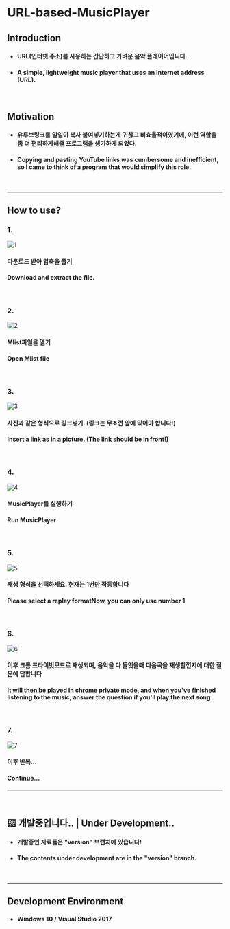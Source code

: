 # URL-based-MusicPlayer

## Introduction

- #### URL(인터넷 주소)를 사용하는 간단하고 가벼운 음악 플레이어입니다.
- #### A simple, lightweight music player that uses an Internet address (URL).

<br/>

## Motivation

- #### 유투브링크를 일일이 복사 붙여넣기하는게 귀찮고 비효율적이였기에, 이런 역할을 좀 더 편리하게해줄 프로그램을 생가하게 되었다.
- #### Copying and pasting YouTube links was cumbersome and inefficient, so I came to think of a program that would simplify this role.

<br/>

---------
## How to use?

### 1.
![1](https://user-images.githubusercontent.com/50266731/66263846-8a6f3c80-e834-11e9-9b96-f6606203160f.PNG)
#### 다운로드 받아 압축을 풀기
#### Download and extract the file.

<br/>

### 2.
![2](https://user-images.githubusercontent.com/50266731/66263851-af63af80-e834-11e9-9b40-1f06dd2fef9b.PNG)
#### Mlist파일을 열기
#### Open Mlist file

<br/>

### 3.
![3](https://user-images.githubusercontent.com/50266731/66263853-b38fcd00-e834-11e9-8ff4-45679ed09694.PNG)
#### 사진과 같은 형식으로 링크넣기. (링크는 무조껀 앞에 있어야 합니다!)
#### Insert a link as in a picture. (The link should be in front!)

<br/>

### 4.
![4](https://user-images.githubusercontent.com/50266731/66263854-b7235400-e834-11e9-8474-f99ee16d519e.PNG)
#### MusicPlayer를 실행하기
#### Run MusicPlayer

<br/>

### 5.
![5](https://user-images.githubusercontent.com/50266731/66263855-b8ed1780-e834-11e9-9aa9-7ff804795222.PNG)
#### 재생 형식을 선택하세요. 현재는 1번만 작동합니다
#### Please select a replay formatNow, you can only use number 1


<br/>

### 6.
![6](https://user-images.githubusercontent.com/50266731/66263856-bab6db00-e834-11e9-8fac-bfd6bfa0e2f7.PNG)
#### 이후 크롬 프라이빗모드로 재생되며, 음악을 다 들엇을때 다음곡을 재생할껀지에 대한 질문에 답합니다
#### It will then be played in chrome private mode, and when you've finished listening to the music, answer the question if you'll play the next song

<br/>

### 7.
![7](https://user-images.githubusercontent.com/50266731/66263857-bc809e80-e834-11e9-8a36-4a372b90b829.PNG)
#### 이후 반복...
#### Continue...
-----------

<br/>

## ▧ __개발중입니다..__ | __Under Development..__
- #### 개발중인 자료들은 "version" 브랜치에 있습니다!
- #### The contents under development are in the "version" branch.

<br/>

---------------------------------
## Development Environment
- #### Windows 10 / Visual Studio 2017
